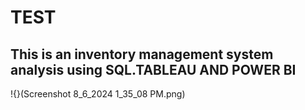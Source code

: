 # TEST
## This is an inventory management system analysis using SQL.TABLEAU AND POWER BI
!{}(Screenshot 8_6_2024 1_35_08 PM.png)
